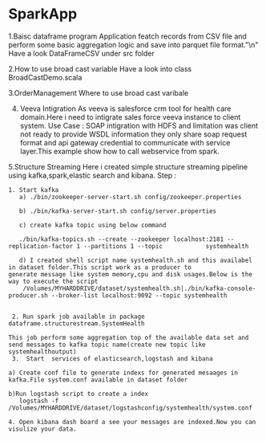 # SparkApp
1.Baisc dataframe program
  Application featch records from CSV file and perform some basic aggregation logic and save into parquet file format."\n"
   Have a look DataFrameCSV under src folder 

2.How to  use broad cast variable
 Have a look into class BroadCastDemo.scala 
 
3.OrderManagement
 Where to use broad cast varibale
 
4. Veeva Intigration
    As veeva is salesforce  crm tool for health care domain.Here i need to intigrate sales force veeva instance to client system.
    Use Case : SOAP intigration with HDFS and limitation was client not ready to provide WSDL information they only share soap request format and api gateway credential to communicate with service layer.This example show how to call webservice  from spark.
    
5.Structure Streaming 
   Here i created simple structure streaming pipeline using kafka,spark,elastic search and kibana.
   Step :
   
    1. Start kafka 
       a) ./bin/zookeeper-server-start.sh config/zookeeper.properties
       
       b) ./bin/kafka-server-start.sh config/server.properties
       
       c) create kafka topic using below command 
       
       ./bin/kafka-topics.sh --create --zookeeper localhost:2181 --replication-factor 1 --partitions 1 --topic            systemhealth
       
       d) I created shell script name systemhealth.sh and this availabel in dataset folder.This script work as a producer to             generate message like system memory,cpu and disk usages.Below is the way to execute the script
        /Volumes/MYHARDDRIVE/dataset/systemhealth.sh|./bin/kafka-console-producer.sh --broker-list localhost:9092 --topic systemhealth
    
    
     2. Run spark job available in package dataframe.structurestream.SystemHealth
    
    This job perform some aggregation top of the available data set and send messages to kafka topic name(create new topic like systemhealthoutput)
     3.  Start  services of elasticsearch,logstash and kibana
    
    a) Create conf file to generate indexs for generated mesaages in kafka.File system.conf available in dataset folder
    
    b)Run logstash script to create a index
       logstash -f /Volumes/MYHARDDRIVE/dataset/logstashconfig/systemhealth/system.conf
    
    4. Open kibana dash board a see your messages are indexed.Now you can visulize your data.  
        
